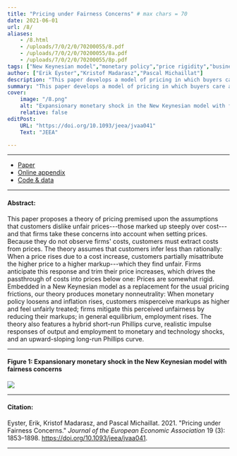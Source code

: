 ```yaml
---
title: "Pricing under Fairness Concerns" # max chars = 70
date: 2021-06-01
url: /8/
aliases:
    - /8.html
    - /uploads/7/0/2/0/70200055/8.pdf
    - /uploads/7/0/2/0/70200055/8a.pdf
    - /uploads/7/0/2/0/70200055/8p.pdf    
tags: ["New Keynesian model","monetary policy","price rigidity","business cycles","social psychology"]
author: ["Erik Eyster","Kristof Madarasz","Pascal Michaillat"]
description: "This paper develops a model of pricing in which buyers care about the fairness of markups but misinfer them from prices. The model yields price rigidity." # max chars = 155
summary: "This paper develops a model of pricing in which buyers care about the fairness of markups but misinfer them from prices. The model yields price rigidity." # max chars = 290
cover:
    image: "/8.png"
    alt: "Expansionary monetary shock in the New Keynesian model with fairness concerns"
    relative: false
editPost:
    URL: "https://doi.org/10.1093/jeea/jvaa041"
    Text: "JEEA"

---
```


---

<!-- #### Files: -->

- [Paper](/8.pdf)
- [Online appendix](/8a.pdf)
- [Code & data](https://github.com/pmichaillat/price-fairness)

---

#### Abstract:

This paper proposes a theory of pricing premised upon the assumptions that customers dislike unfair prices---those marked up steeply over cost---and that firms take these concerns into account when setting prices. Because they do not observe firms' costs, customers must extract costs from prices. The theory assumes that customers infer less than rationally: When a price rises due to a cost increase, customers partially misattribute the higher price to a higher markup---which they find unfair. Firms anticipate this response and trim their price increases, which drives the passthrough of costs into prices below one: Prices are somewhat rigid. Embedded in a New Keynesian model as a replacement for the usual pricing frictions, our theory produces monetary nonneutrality: When monetary policy loosens and inflation rises, customers misperceive markups as higher and feel unfairly treated; firms mitigate this perceived unfairness by reducing their markups; in general equilibrium, employment rises. The theory also features a hybrid short-run Phillips curve, realistic impulse responses of output and employment to monetary and technology shocks, and an upward-sloping long-run Phillips curve.

---

#### Figure 1:  Expansionary monetary shock in the New Keynesian model with fairness concerns

![](/8.png)

---

#### Citation:

Eyster, Erik, Kristof Madarasz, and Pascal Michaillat. 2021. "Pricing under Fairness Concerns." *Journal of the European Economic Association* 19 (3): 1853–1898. https://doi.org/10.1093/jeea/jvaa041.

---

